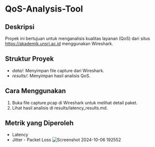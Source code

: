 # QoS-Analysis-Tool

## Deskripsi
Proyek ini bertujuan untuk menganalisis kualitas layanan (QoS) dari situs https://akademik.unsri.ac.id menggunakan Wireshark.

## Struktur Proyek
- *data/*: Menyimpan file capture dari Wireshark.
- *results/*: Menyimpan hasil analisis QoS.

## Cara Menggunakan
1. Buka file capture.pcap di Wireshark untuk melihat detail paket.
2. Lihat hasil analisis di results/latency_results.md.

## Metrik yang Diperoleh
- Latency
- Jitter
- Packet Loss
  ![Screenshot 2024-10-06 192552](https://github.com/user-attachments/assets/e52f7ab0-f5be-4e75-ad1b-86e7f7230fce)
